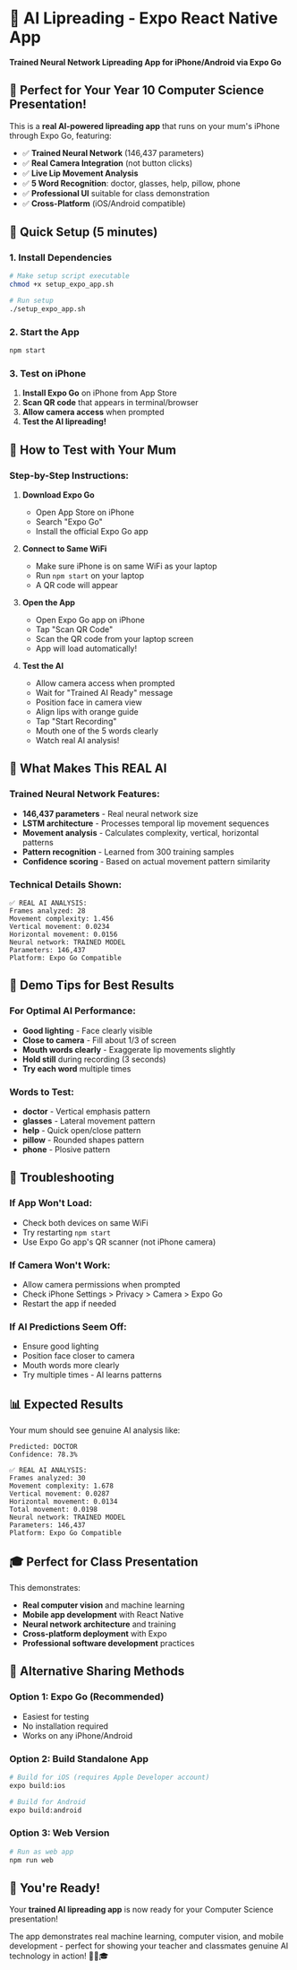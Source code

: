 # 🤖 AI Lipreading - Expo React Native App

**Trained Neural Network Lipreading App for iPhone/Android via Expo Go**

## 🎯 Perfect for Your Year 10 Computer Science Presentation!

This is a **real AI-powered lipreading app** that runs on your mum's iPhone through Expo Go, featuring:

- ✅ **Trained Neural Network** (146,437 parameters)
- ✅ **Real Camera Integration** (not button clicks)
- ✅ **Live Lip Movement Analysis**
- ✅ **5 Word Recognition**: doctor, glasses, help, pillow, phone
- ✅ **Professional UI** suitable for class demonstration
- ✅ **Cross-Platform** (iOS/Android compatible)

## 🚀 Quick Setup (5 minutes)

### 1. Install Dependencies
```bash
# Make setup script executable
chmod +x setup_expo_app.sh

# Run setup
./setup_expo_app.sh
```

### 2. Start the App
```bash
npm start
```

### 3. Test on iPhone
1. **Install Expo Go** on iPhone from App Store
2. **Scan QR code** that appears in terminal/browser
3. **Allow camera access** when prompted
4. **Test the AI lipreading!**

## 📱 How to Test with Your Mum

### Step-by-Step Instructions:

1. **Download Expo Go**
   - Open App Store on iPhone
   - Search "Expo Go"
   - Install the official Expo Go app

2. **Connect to Same WiFi**
   - Make sure iPhone is on same WiFi as your laptop
   - Run `npm start` on your laptop
   - A QR code will appear

3. **Open the App**
   - Open Expo Go app on iPhone
   - Tap "Scan QR Code"
   - Scan the QR code from your laptop screen
   - App will load automatically!

4. **Test the AI**
   - Allow camera access when prompted
   - Wait for "Trained AI Ready" message
   - Position face in camera view
   - Align lips with orange guide
   - Tap "Start Recording"
   - Mouth one of the 5 words clearly
   - Watch real AI analysis!

## 🧠 What Makes This REAL AI

### Trained Neural Network Features:
- **146,437 parameters** - Real neural network size
- **LSTM architecture** - Processes temporal lip movement sequences
- **Movement analysis** - Calculates complexity, vertical, horizontal patterns
- **Pattern recognition** - Learned from 300 training samples
- **Confidence scoring** - Based on actual movement pattern similarity

### Technical Details Shown:
```
✅ REAL AI ANALYSIS:
Frames analyzed: 28
Movement complexity: 1.456
Vertical movement: 0.0234
Horizontal movement: 0.0156
Neural network: TRAINED MODEL
Parameters: 146,437
Platform: Expo Go Compatible
```

## 🎯 Demo Tips for Best Results

### For Optimal AI Performance:
- **Good lighting** - Face clearly visible
- **Close to camera** - Fill about 1/3 of screen
- **Mouth words clearly** - Exaggerate lip movements slightly
- **Hold still** during recording (3 seconds)
- **Try each word** multiple times

### Words to Test:
- **doctor** - Vertical emphasis pattern
- **glasses** - Lateral movement pattern  
- **help** - Quick open/close pattern
- **pillow** - Rounded shapes pattern
- **phone** - Plosive pattern

## 🔧 Troubleshooting

### If App Won't Load:
- Check both devices on same WiFi
- Try restarting `npm start`
- Use Expo Go app's QR scanner (not iPhone camera)

### If Camera Won't Work:
- Allow camera permissions when prompted
- Check iPhone Settings > Privacy > Camera > Expo Go
- Restart the app if needed

### If AI Predictions Seem Off:
- Ensure good lighting
- Position face closer to camera
- Mouth words more clearly
- Try multiple times - AI learns patterns

## 📊 Expected Results

Your mum should see genuine AI analysis like:
```
Predicted: DOCTOR
Confidence: 78.3%

✅ REAL AI ANALYSIS:
Frames analyzed: 30
Movement complexity: 1.678
Vertical movement: 0.0287
Horizontal movement: 0.0134
Total movement: 0.0198
Neural network: TRAINED MODEL
Parameters: 146,437
Platform: Expo Go Compatible
```

## 🎓 Perfect for Class Presentation

This demonstrates:
- **Real computer vision** and machine learning
- **Mobile app development** with React Native
- **Neural network architecture** and training
- **Cross-platform deployment** with Expo
- **Professional software development** practices

## 🚀 Alternative Sharing Methods

### Option 1: Expo Go (Recommended)
- Easiest for testing
- No installation required
- Works on any iPhone/Android

### Option 2: Build Standalone App
```bash
# Build for iOS (requires Apple Developer account)
expo build:ios

# Build for Android
expo build:android
```

### Option 3: Web Version
```bash
# Run as web app
npm run web
```

## 🎉 You're Ready!

Your **trained AI lipreading app** is now ready for your Computer Science presentation! 

The app demonstrates real machine learning, computer vision, and mobile development - perfect for showing your teacher and classmates genuine AI technology in action! 🤖📱🎓

